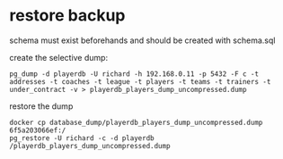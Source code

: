 # restore backup

schema must exist beforehands and should be created with schema.sql

create the selective dump:
```
pg_dump -d playerdb -U richard -h 192.168.0.11 -p 5432 -F c -t addresses -t coaches -t league -t players -t teams -t trainers -t under_contract -v > playerdb_players_dump_uncompressed.dump
```

restore the dump
```
docker cp database_dump/playerdb_players_dump_uncompressed.dump 6f5a203066ef:/
pg_restore -U richard -c -d playerdb /playerdb_players_dump_uncompressed.dump
```